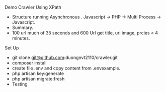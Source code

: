 Demo Crawler Using XPath
+ Structure running Asynchronous
  . Javascript -> PHP -> Multi Process -> Javascript.
+ Summary.
 + 100 url much of 35 seconds and 600 Url get title, url image, prcies < 4 minutes.
 
Set Up
+ git clone git@github.com:duongnvt2110/crawler.git
+ composer install 
+ create file .env and copy content from .envexample.
+ php artisan key:generate
+ php artisan migrate:fresh
+ Testing

